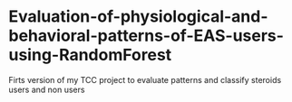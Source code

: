 # Evaluation-of-physiological-and-behavioral-patterns-of-EAS-users-using-RandomForest
Firts version of my TCC project to evaluate patterns and classify steroids users and non users
